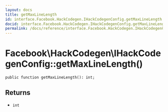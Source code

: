```yaml
---
layout: docs
title: getMaxLineLength
id: interface.Facebook.HackCodegen.IHackCodegenConfig.getMaxLineLength
docid: interface.Facebook.HackCodegen.IHackCodegenConfig.getMaxLineLength
permalink: /docs/reference/interface.Facebook.HackCodegen.IHackCodegenConfig.getMaxLineLength.md
---
```

# Facebook\\HackCodegen\\IHackCodegenConfig::getMaxLineLength()




``` Hack
public function getMaxLineLength(): int;
```




## Returns




+ ` int `